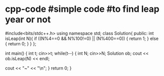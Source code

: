 # cpp-code #simple code #to find leap year or not
#include<bits/stdc++.h> 
using namespace std;
class Solution{
public:
    int isLeap(int N){
        if ((N%4==0 && N%100!=0) || (N%400==0))
        {
            return 1;
        }
        else
        {
            return 0;
        }
    }
};

int main() 
{ 
    int t;
    cin>>t;
    while(t--)
    {
        int N;
        cin>>N;
        Solution ob;
        cout << ob.isLeap(N) << endl;
    
cout << "~" << "\n";
}
    return 0; 
}
